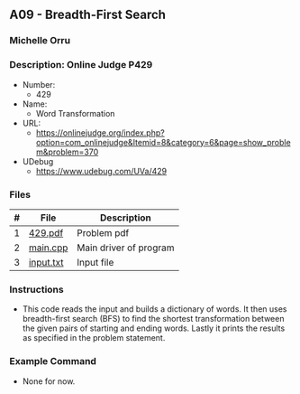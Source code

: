 ## A09 - Breadth-First Search 
### Michelle Orru
### Description: Online Judge P429

- Number:
  - 429 
- Name:
  - Word Transformation
- URL:
  - https://onlinejudge.org/index.php?option=com_onlinejudge&Itemid=8&category=6&page=show_problem&problem=370
- UDebug
  - https://www.udebug.com/UVa/429

### Files

|   #   | File     | Description                      |
| :---: | -------- | -------------------------------- |
|   1   | [429.pdf](https://github.com/michelle083/4883_ProgTech/blob/main/Assignments/A09/429.pdf) |  Problem pdf  |
|   2   | [main.cpp](https://github.com/michelle083/4883_ProgTech_Michelle/blob/main/Assignments/A09/main.cpp) | Main driver of program |
|   3   | [input.txt](https://github.com/michelle083/4883_ProgTech_Michelle/blob/main/Assignments/A09/input.txt) | Input file |


### Instructions 

- This code reads the input and builds a dictionary of words. It then uses breadth-first search (BFS) to find the shortest transformation between the given pairs of starting and ending words. Lastly it prints the results as specified in the problem statement.

### Example Command

- None for now. 



